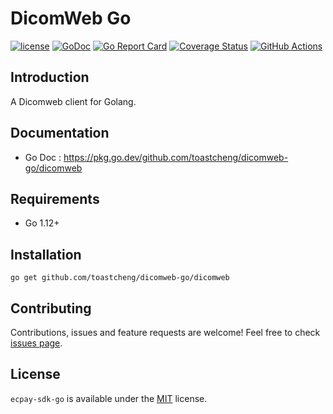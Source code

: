 # DicomWeb Go

[![license](https://img.shields.io/badge/license-MIT-blue)](https://github.com/toastcheng/dicomweb-go/blob/master/LICENSE.md)
[![GoDoc](https://img.shields.io/badge/go-doc-blue)](https://pkg.go.dev/github.com/toastcheng/dicomweb-go/dicomweb)
[![Go Report Card](https://goreportcard.com/badge/github.com/toastcheng/dicomweb-go)](https://goreportcard.com/report/github.com/toastcheng/dicomweb-go)
[![Coverage Status](https://coveralls.io/repos/github/ToastCheng/dicomweb-go/badge.svg)](https://coveralls.io/github/ToastCheng/dicomweb-go)
[![GitHub Actions](https://img.shields.io/endpoint.svg?url=https%3A%2F%2Factions-badge.atrox.dev%2Ftoastcheng%2Fdicomweb-go%2Fbadge&style=flat-square)](https://actions-badge.atrox.dev/toastcheng/dicomweb-go/goto)


## Introduction
A Dicomweb client for Golang.

## Documentation
* Go Doc : https://pkg.go.dev/github.com/toastcheng/dicomweb-go/dicomweb

## Requirements
* Go 1.12+

## Installation
```
go get github.com/toastcheng/dicomweb-go/dicomweb
```

## Contributing

Contributions, issues and feature requests are welcome!
Feel free to check [issues page](https://github.com/toastcheng/dicomweb-go/issues).

## License

`ecpay-sdk-go` is available under the [MIT](https://github.com/toastcheng/dicomweb-go/blob/master/LICENSE.md) license.
